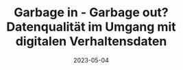 ---
title: "Garbage in - Garbage out? Datenqualität im Umgang mit digitalen Verhaltensdaten"
collection: publications
permalink: /publication/easy.md
date: 2023-05-04
venue: 'Easy Social Sciences'
paperurl: '/files/research/easy_paper.pdf'
link: 'https://doi.org/10.15464/easy.2023.03'
citation: 'Fröhling, Leon, Lukas Birkenmaier, and Jessica Daikeler. 2023. "Garbage in – Garbage out? Datenqualität im Umgang mit digitalen Verhaltensdaten." Easy social sciences 2023 (68). https://doi.org/10.15464/easy.2023.03'
---